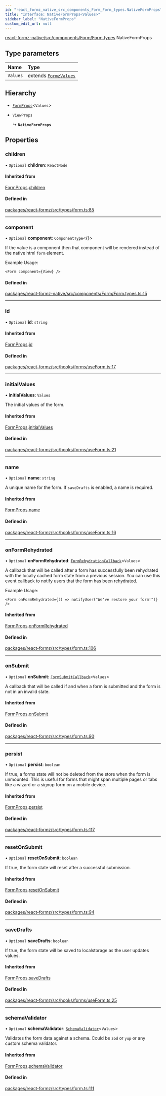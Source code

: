```yaml
---
id: "react_formz_native_src_components_Form_Form_types.NativeFormProps"
title: "Interface: NativeFormProps<Values>"
sidebar_label: "NativeFormProps"
custom_edit_url: null
---
```


[react-formz-native/src/components/Form/Form.types](../modules/react_formz_native_src_components_Form_Form_types.md).NativeFormProps

## Type parameters

| Name | Type |
| :------ | :------ |
| `Values` | extends [`FormzValues`](../modules/react_formz_src_types_form.md#formzvalues) |

## Hierarchy

- [`FormProps`](react_formz_src_types_form.FormProps.md)<`Values`\>

- `ViewProps`

  ↳ **`NativeFormProps`**

## Properties

### children

• `Optional` **children**: `ReactNode`

#### Inherited from

[FormProps](react_formz_src_types_form.FormProps.md).[children](react_formz_src_types_form.FormProps.md#children)

#### Defined in

[packages/react-formz/src/types/form.ts:85](https://github.com/ZerryStack/react-formz/blob/main/packages/react-formz/src/types/form.ts#L85)

___

### component

• `Optional` **component**: `ComponentType`<{}\>

If the value is a component then that component will be rendered
instead of the native html `form` element.

Example Usage:

```
<Form component={View} />
```

#### Defined in

[packages/react-formz-native/src/components/Form/Form.types.ts:15](https://github.com/ZerryStack/react-formz/blob/main/packages/react-formz-native/src/components/Form/Form.types.ts#L15)

___

### id

• `Optional` **id**: `string`

#### Inherited from

[FormProps](react_formz_src_types_form.FormProps.md).[id](react_formz_src_types_form.FormProps.md#id)

#### Defined in

[packages/react-formz/src/hooks/forms/useForm.ts:17](https://github.com/ZerryStack/react-formz/blob/main/packages/react-formz/src/hooks/forms/useForm.ts#L17)

___

### initialValues

• **initialValues**: `Values`

The initial values of the form.

#### Inherited from

[FormProps](react_formz_src_types_form.FormProps.md).[initialValues](react_formz_src_types_form.FormProps.md#initialvalues)

#### Defined in

[packages/react-formz/src/hooks/forms/useForm.ts:21](https://github.com/ZerryStack/react-formz/blob/main/packages/react-formz/src/hooks/forms/useForm.ts#L21)

___

### name

• `Optional` **name**: `string`

A unique name for the form. If `saveDrafts` is enabled, a name is required.

#### Inherited from

[FormProps](react_formz_src_types_form.FormProps.md).[name](react_formz_src_types_form.FormProps.md#name)

#### Defined in

[packages/react-formz/src/hooks/forms/useForm.ts:16](https://github.com/ZerryStack/react-formz/blob/main/packages/react-formz/src/hooks/forms/useForm.ts#L16)

___

### onFormRehydrated

• `Optional` **onFormRehydrated**: [`FormRehydrationCallback`](../modules/react_formz_src_types_form.md#formrehydrationcallback)<`Values`\>

A callback that will be called after a form has successfully been rehydrated with
the locally cached form state from a previous session. You can use this event
callback to notify users that the form has been rehydrated.

Example Usage:

```tsx
<Form onFormRehydrated={() => notifyUser("We've restore your form!")} />
```

#### Inherited from

[FormProps](react_formz_src_types_form.FormProps.md).[onFormRehydrated](react_formz_src_types_form.FormProps.md#onformrehydrated)

#### Defined in

[packages/react-formz/src/types/form.ts:106](https://github.com/ZerryStack/react-formz/blob/main/packages/react-formz/src/types/form.ts#L106)

___

### onSubmit

• `Optional` **onSubmit**: [`FormSubmitCallback`](../modules/react_formz_src_types_form.md#formsubmitcallback)<`Values`\>

A callback that will be called if and when a form is submitted and 
the form is not in an invalid state.

#### Inherited from

[FormProps](react_formz_src_types_form.FormProps.md).[onSubmit](react_formz_src_types_form.FormProps.md#onsubmit)

#### Defined in

[packages/react-formz/src/types/form.ts:90](https://github.com/ZerryStack/react-formz/blob/main/packages/react-formz/src/types/form.ts#L90)

___

### persist

• `Optional` **persist**: `boolean`

If true, a forms state will not be deleted from the store when the form is unmounted.
This is useful for forms that might span multiple pages or tabs like a wizard
or a signup form on a mobile device.

#### Inherited from

[FormProps](react_formz_src_types_form.FormProps.md).[persist](react_formz_src_types_form.FormProps.md#persist)

#### Defined in

[packages/react-formz/src/types/form.ts:117](https://github.com/ZerryStack/react-formz/blob/main/packages/react-formz/src/types/form.ts#L117)

___

### resetOnSubmit

• `Optional` **resetOnSubmit**: `boolean`

If true, the form state will reset after a successful submission.

#### Inherited from

[FormProps](react_formz_src_types_form.FormProps.md).[resetOnSubmit](react_formz_src_types_form.FormProps.md#resetonsubmit)

#### Defined in

[packages/react-formz/src/types/form.ts:94](https://github.com/ZerryStack/react-formz/blob/main/packages/react-formz/src/types/form.ts#L94)

___

### saveDrafts

• `Optional` **saveDrafts**: `boolean`

If true, the form state will be saved to localstorage as the user updates values.

#### Inherited from

[FormProps](react_formz_src_types_form.FormProps.md).[saveDrafts](react_formz_src_types_form.FormProps.md#savedrafts)

#### Defined in

[packages/react-formz/src/hooks/forms/useForm.ts:25](https://github.com/ZerryStack/react-formz/blob/main/packages/react-formz/src/hooks/forms/useForm.ts#L25)

___

### schemaValidator

• `Optional` **schemaValidator**: [`SchemaValidator`](../classes/react_formz_src_models_SchemaValidator.SchemaValidator.md)<`Values`\>

Validates the form data against a schema. Could be `zod` or `yup` or any custom
schema validator.

#### Inherited from

[FormProps](react_formz_src_types_form.FormProps.md).[schemaValidator](react_formz_src_types_form.FormProps.md#schemavalidator)

#### Defined in

[packages/react-formz/src/types/form.ts:111](https://github.com/ZerryStack/react-formz/blob/main/packages/react-formz/src/types/form.ts#L111)
